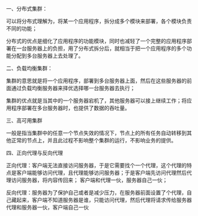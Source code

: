 一、分布式集群：

可以将分布式理解为，将某一个应用程序，拆分成多个模块来部署，各个模块负责不同的功能；

分布式的优点是细化了应用程序的功能模块，同时也减轻了一个完整的应用程序部署在一台服务器上的负担，用了分布式拆分后，就相当于把一个应用程序的多个功能分配到多台服务器上去处理了。


二、负载均衡集群：

集群的意思就是将一个应用程序，部署到多台服务器上面，然后在这些服务器的前面通过负载均衡服务器来择优选择哪一台服务器去执行；

集群的优点就是当其中的一个服务器宕机了，其他服务器可以接上继续工作；将应用程序部署在多台服务器时，也提供了数据的吞吐量。

三、高可用集群

​    一般是指当集群中的任意一个节点失效的情况下，节点上的所有任务自动转移到其他正常的节点上，并且此过程不影响整个集群的运行，不影响业务的提供。

四、正向代理与反向代理

正向代理：客户端无法直接访问服务器，于是它需要找个一个代理，这个代理的特点是客户端能够访问代理，且代理能够访问服务器；于是客户端先访问代理然后代理访问服务器，将内容传回来；
客户端和代理一伙，服务器自己一伙；

反向代理：服务器为了保护自己或者是减少压力，在服务器前面设置了个代理，自己藏起来，客户端不知道服务器是谁，只能访问代理，然后代理将请求传给服务器
代理和服务器一伙，客户端自己一伙